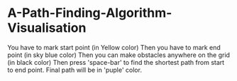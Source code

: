 # A-Path-Finding-Algorithm-Visualisation

You have to mark start point (in Yellow color)
Then you have to mark end point (in sky blue color)
Then you can make obstacles anywhere on the grid (in black color)
Then press 'space-bar' to find the shortest path from start to end point.
Final path will be in 'puple' color.
